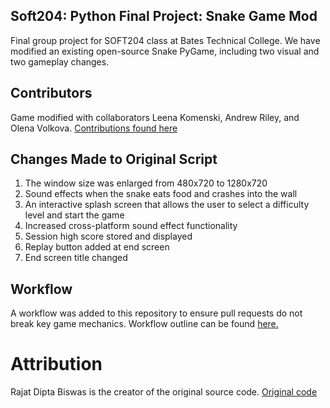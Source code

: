 ## Soft204: Python Final Project: Snake Game Mod
Final group project for SOFT204 class at Bates Technical College. We have modified an existing open-source Snake PyGame, including two visual and two gameplay changes.

## Contributors
Game modified with collaborators Leena Komenski, Andrew Riley, and Olena Volkova.
[Contributions found here](https://github.com/lkomenski/Soft204-Python-Final-Project--Snake-Game-Mod/graphs/contributors)

## Changes Made to Original Script
1. The window size was enlarged from 480x720 to 1280x720
2. Sound effects when the snake eats food and crashes into the wall
3. An interactive splash screen that allows the user to select a difficulty level and start the game
4. Increased cross-platform sound effect functionality
5. Session high score stored and displayed
6. Replay button added at end screen
7. End screen title changed

## Workflow  
A workflow was added to this repository to ensure pull requests do not break key game mechanics.
Workflow outline can be found [here.](https://github.com/lkomenski/Soft204-Python-Final-Project--Snake-Game-Mod/blob/main/.github/WORKFLOW_README.md)

# Attribution
Rajat Dipta Biswas is the creator of the original source code.
[Original code](https://github.com/rajatdiptabiswas/snake-pygame/blob/master/Snake%20Game.py)
